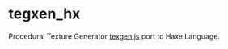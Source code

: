# tegxen_hx
Procedural Texture Generator
[texgen.js](https://github.com/mrdoob/texgen.js) port to Haxe Language.
